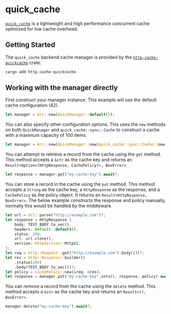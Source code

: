 # quick_cache

[`quick_cache`](https://github.com/arthurprs/quick-cache) is a lightweight and high performance concurrent cache optimized for low cache overhead.

## Getting Started

The `quick_cache` backend cache manager is provided by the [`http-cache-quickcache`](https://github.com/06chaynes/http-cache/tree/latest/http-cache-quickcache) crate.

```sh
cargo add http-cache-quickcache
```

## Working with the manager directly

First construct your manager instance. This example will use the default cache configuration (42).

```rust
let manager = Arc::new(QuickManager::default());
```

You can also specify other configuration options. This uses the `new` methods on both `QuickManager` and `quick_cache::sync::Cache` to construct a cache with a maximum capacity of 100 items.

```rust
let manager = Arc::new(QuickManager::new(quick_cache::sync::Cache::new(100)));
```

You can attempt to retrieve a record from the cache using the `get` method. This method accepts a `&str` as the cache key and returns an `Result<Option<(HttpResponse, CachePolicy)>, BoxError>`.

```rust
let response = manager.get("my-cache-key").await?;
```

You can store a record in the cache using the `put` method. This method accepts a `String` as the cache key, a `HttpResponse` as the response, and a `CachePolicy` as the policy object. It returns an `Result<HttpResponse, BoxError>`. The below example constructs the response and policy manually, normally this would be handled by the middleware.

```rust
let url = Url::parse("http://example.com")?;
let response = HttpResponse {
    body: TEST_BODY.to_vec(),
    headers: Default::default(),
    status: 200,
    url: url.clone(),
    version: HttpVersion::Http11,
};
let req = http::Request::get("http://example.com").body(())?;
let res = http::Response::builder()
    .status(200)
    .body(TEST_BODY.to_vec())?;
let policy = CachePolicy::new(&req, &res);
let response = manager.put("my-cache-key".into(), response, policy).await?;
```

You can remove a record from the cache using the `delete` method. This method accepts a `&str` as the cache key and returns an `Result<(), BoxError>`.

```rust
manager.delete("my-cache-key").await?;
```
